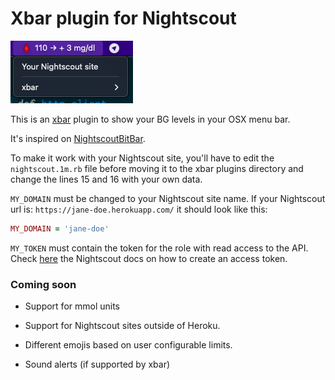 # Xbar plugin for Nightscout

![Preview](Preview.png)

This is an [xbar](https://xbarapp.com/) plugin to show your BG levels in your OSX menu bar.

It's inspired on [NightscoutBitBar](https://github.com/jhaydraude/NightscoutBitBar/).

To make it work with your Nightscout site, you'll have to edit the `nightscout.1m.rb` file before
moving it to the xbar plugins directory and change the lines 15 and 16 with your own data.

`MY_DOMAIN` must be changed to your Nightscout site name. If your Nightscout url is:
`https://jane-doe.herokuapp.com/` it should look like this:

```ruby
MY_DOMAIN = 'jane-doe'
```

`MY_TOKEN` must contain the token for the role with read access to the API. Check [here](https://nightscout.github.io/nightscout/security/#create-a-token)
the Nightscout docs on how to create an access token.

### Coming soon

- Support for mmol units

- Support for Nightscout sites outside of Heroku.

- Different emojis based on user configurable limits.

- Sound alerts (if supported by xbar)
